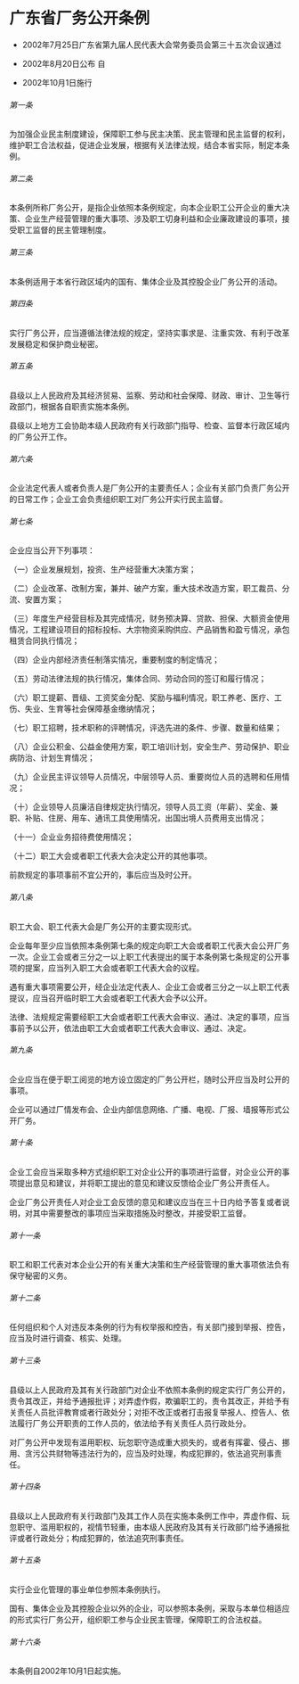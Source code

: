 # 广东省厂务公开条例

- 2002年7月25日广东省第九届人民代表大会常务委员会第三十五次会议通过

- 2002年8月20日公布 自

- 2002年10月1日施行

<!-- INFO END -->

###### 第一条

为加强企业民主制度建设，保障职工参与民主决策、民主管理和民主监督的权利，维护职工合法权益，促进企业发展，根据有关法律法规，结合本省实际，制定本条例。

###### 第二条

本条例所称厂务公开，是指企业依照本条例规定，向本企业职工公开企业的重大决策、企业生产经营管理的重大事项、涉及职工切身利益和企业廉政建设的事项，接受职工监督的民主管理制度。

###### 第三条

本条例适用于本省行政区域内的国有、集体企业及其控股企业厂务公开的活动。

###### 第四条

实行厂务公开，应当遵循法律法规的规定，坚持实事求是、注重实效、有利于改革发展稳定和保护商业秘密。

###### 第五条

县级以上人民政府及其经济贸易、监察、劳动和社会保障、财政、审计、卫生等行政部门，根据各自职责实施本条例。

县级以上地方工会协助本级人民政府有关行政部门指导、检查、监督本行政区域内的厂务公开工作。

###### 第六条

企业法定代表人或者负责人是厂务公开的主要责任人；企业有关部门负责厂务公开的日常工作；企业工会负责组织职工对厂务公开实行民主监督。

###### 第七条

企业应当公开下列事项：

（一）企业发展规划，投资、生产经营重大决策方案；

（二）企业改革、改制方案，兼并、破产方案，重大技术改造方案，职工裁员、分流、安置方案；

（三）年度生产经营目标及其完成情况，财务预决算、贷款、担保、大额资金使用情况，工程建设项目的招标投标、大宗物资采购供应、产品销售和盈亏情况，承包租赁合同执行情况；

（四）企业内部经济责任制落实情况，重要制度的制定情况；

（五）劳动法律法规的执行情况，集体合同、劳动合同的签订和履行情况；

（六）职工提薪、晋级、工资奖金分配、奖励与福利情况，职工养老、医疗、工伤、失业、生育等社会保障基金缴纳情况；

（七）职工招聘，技术职称的评聘情况，评选先进的条件、步骤、数量和结果；

（八）企业公积金、公益金使用方案，职工培训计划，安全生产、劳动保护、职业病防治、计划生育情况；

（九）企业民主评议领导人员情况，中层领导人员、重要岗位人员的选聘和任用情况；

（十）企业领导人员廉洁自律规定执行情况，领导人员工资（年薪）、奖金、兼职、补贴、住房、用车、通讯工具使用情况，出国出境人员费用支出情况；

（十一）企业业务招待费使用情况；

（十二）职工大会或者职工代表大会决定公开的其他事项。

前款规定的事项事前不宜公开的，事后应当及时公开。

###### 第八条

职工大会、职工代表大会是厂务公开的主要实现形式。

企业每年至少应当依照本条例第七条的规定向职工大会或者职工代表大会公开厂务一次。企业工会或者三分之一以上职工代表提出的属于本条例第七条规定的公开事项的提案，应当列入职工大会或者职工代表大会的议程。

遇有重大事项需要公开，经企业法定代表人、企业工会或者三分之一以上职工代表提议，应当召开临时职工大会或者职工代表大会予以公开。

法律、法规规定需要经职工大会或者职工代表大会审议、通过、决定的事项，应当事前予以公开，依法由职工大会或者职工代表大会审议、通过、决定。

###### 第九条

企业应当在便于职工阅览的地方设立固定的厂务公开栏，随时公开应当及时公开的事项。

企业可以通过厂情发布会、企业内部信息网络、广播、电视、厂报、墙报等形式公开厂务。

###### 第十条

企业工会应当采取多种方式组织职工对企业公开的事项进行监督，对企业公开的事项提出意见和建议，并将职工提出的意见和建议反馈给企业厂务公开责任人。

企业厂务公开责任人对企业工会反馈的意见和建议应当在三十日内给予答复或者说明，对其中需要整改的事项应当采取措施及时整改，并接受职工监督。

###### 第十一条

职工和职工代表对本企业公开的有关重大决策和生产经营管理的重大事项依法负有保守秘密的义务。

###### 第十二条

任何组织和个人对违反本条例的行为有权举报和控告，有关部门接到举报、控告，应当及时进行调查、核实、处理。

###### 第十三条

县级以上人民政府及其有关行政部门对企业不依照本条例的规定实行厂务公开的，责令其改正，并给予通报批评；对弄虚作假，欺骗职工的，责令其改正，并给予有关责任人员批评教育或者行政处分；对拒不改正或者打击报复举报人、控告人、依法履行厂务公开职责的工作人员的，依法给予有关责任人员行政处分。

对厂务公开中发现有滥用职权、玩忽职守造成重大损失的，或者有挥霍、侵占、挪用、贪污公共财物等违法行为的，应当及时处理，构成犯罪的，依法追究刑事责任。

###### 第十四条

县级以上人民政府有关行政部门及其工作人员在实施本条例工作中，弄虚作假、玩忽职守、滥用职权的，视情节轻重，由本级人民政府及其有关行政部门给予通报批评或者行政处分；构成犯罪的，依法追究刑事责任。

###### 第十五条

实行企业化管理的事业单位参照本条例执行。

国有、集体企业及其控股企业以外的企业，可以参照本条例，采取与本单位相适应的形式实行厂务公开，组织职工参与企业民主管理，保障职工的合法权益。

###### 第十六条

本条例自2002年10月1日起实施。
